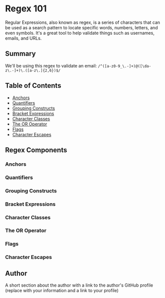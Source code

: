# Regex 101

Regular Expressions, also known as regex, is a series of characters that can be used as a search pattern to locate specific words, numbers, letters, and even symbols. It's a great tool to help validate things such as usernames, emails, and URLs.

## Summary

We'll be using this regex to validate an email:
``/^([a-z0-9_\.-]+)@([\da-z\.-]+)\.([a-z\.]{2,6})$/``

## Table of Contents

- [Anchors](#anchors)
- [Quantifiers](#quantifiers)
- [Grouping Constructs](#grouping-constructs)
- [Bracket Expressions](#bracket-expressions)
- [Character Classes](#character-classes)
- [The OR Operator](#the-or-operator)
- [Flags](#flags)
- [Character Escapes](#character-escapes)

## Regex Components

### Anchors

### Quantifiers

### Grouping Constructs

### Bracket Expressions

### Character Classes

### The OR Operator

### Flags

### Character Escapes

## Author

A short section about the author with a link to the author's GitHub profile (replace with your information and a link to your profile)